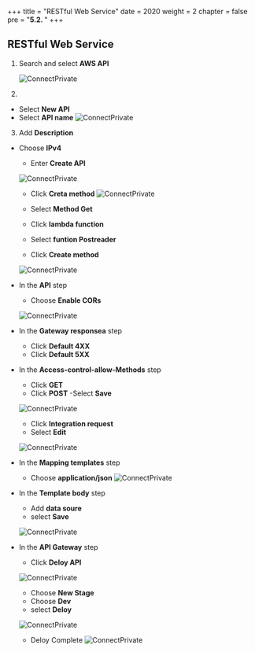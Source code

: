 +++
title = "RESTful Web Service"
date = 2020
weight = 2
chapter = false
pre = "<b>5.2. </b>"
+++

## RESTful Web Service

1. Search and select **AWS API**


     ![ConnectPrivate](../../images/5/5.7.png)

2. 

- Select **New API**
- Select **API name**
  ![ConnectPrivate](../../images/5/5.8.png)

3. Add **Description**

- Choose **IPv4** 

  - Enter **Create API**

  ![ConnectPrivate](../../images/5/5.9.png)


  - Click **Creta method**
  ![ConnectPrivate](../../images/5/5.10.png)

  - Select **Method Get**
  - Click **lambda function**
  - Select **funtion Postreader**
  - Click **Create method**

  ![ConnectPrivate](../../images/5/5.12.png)

- In the **API** step

  - Choose **Enable CORs**
  
  ![ConnectPrivate](../../images/5/5.13.png)

- In the **Gateway responsea** step

  - Click **Default 4XX**
  - Click **Default 5XX**

- In the **Access-control-allow-Methods** step

  - Click **GET**
  - Click **POST**
  -Select **Save**

  ![ConnectPrivate](../../images/5/5.14.png)

  - Click **Integration request**
  - Select **Edit**


  ![ConnectPrivate](../../images/5/5.15.png)

- In the **Mapping templates** step

  - Choose **application/json**
  ![ConnectPrivate](../../images/5/5.16.png)
- In the **Template body** step
  - Add **data soure**
  - select **Save**


  ![ConnectPrivate](../../images/5/5.17.png)
- In the **API Gateway** step


  - Click **Deloy API**

  ![ConnectPrivate](../../images/5/5.18.png)

  - Choose **New Stage**
  - Choose **Dev**
  - select **Deloy**

  ![ConnectPrivate](../../images/5/5.19.png)
  - Deloy Complete
  ![ConnectPrivate](../../images/5/5.20.png)

